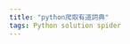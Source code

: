 ```yaml
---
title: "python爬取有道詞典"
tags: Python solution spider
---
```


<script>
window.location.href='https://blog.csdn.net/qq_40223983/article/details/96857832';
</script>
